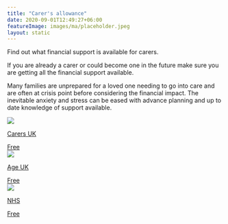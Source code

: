 ```yaml
---
title: "Carer's allowance"
date: 2020-09-01T12:49:27+06:00
featureImage: images/ma/placeholder.jpeg
layout: static
---
```


Find out what financial support is available for carers.

If you are already a carer or could become one in the future make sure you are getting all the financial support available.

Many families are unprepared for a loved one needing to go into care and are often at crisis point before considering the financial impact. The inevitable anxiety and stress can be eased with advance planning and up to date knowledge of support available.

<a class="ma-link" href="https://www.carersuk.org/help-and-advice/financial-support/"><div class="ma-card ma-card-Wealth"><div class="ma-icon"><img src ="/images/Icon-check - wealth - opacity.svg"/></div><div class="ma-name"><p>Carers UK</p></div><div class="ma-paid-text"><span>Free </span></div></div></a><a class="ma-link" href="https://www.ageuk.org.uk/information-advice/care/"><div class="ma-card ma-card-Wealth"><div class="ma-icon"><img src ="/images/Icon-check - wealth - opacity.svg"/></div><div class="ma-name"><p>Age UK</p></div><div class="ma-paid-text"><span>Free </span></div></div></a><a class="ma-link" href="https://www.england.nhs.uk/wp-content/uploads/2016/04/nhs-practcl-guid-caring-v1.pdf"><div class="ma-card ma-card-Wealth"><div class="ma-icon"><img src ="/images/Icon-check - wealth - opacity.svg"/></div><div class="ma-name"><p>NHS</p></div><div class="ma-paid-text"><span>Free </span></div></div></a>  

<br/><br/>






